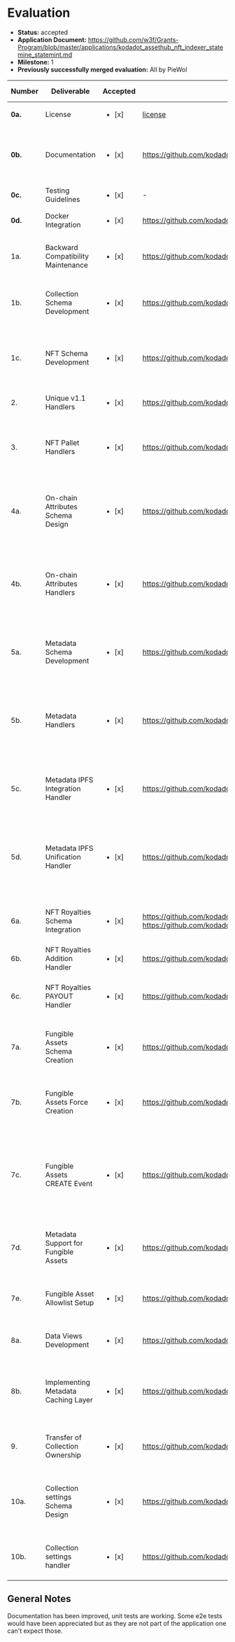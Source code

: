 # Evaluation


- **Status:** accepted
- **Application Document:** https://github.com/w3f/Grants-Program/blob/master/applications/kodadot_assethub_nft_indexer_statemine_statemint.md
- **Milestone:** 1
- **Previously successfully merged evaluation:** All by PieWol


| Number | Deliverable | Accepted | Link | Evaluation Notes |
| ------------- | ------------- | ------------- |------------- | ------------- |
| **0a.** | License | <ul><li>[x] </li></ul> | [license](https://github.com/kodadot/stick/blob/5cdeec1139e3a68fa2ecec1427d4b9d02b2d152a/LICENSE)  | MIT | 
| **0b.**  | Documentation | <ul><li>[x] </li></ul> |https://github.com/kodadot/stick/blob/1cda35bd2cba5dc20aa37bd9005d2158e1aeb497/README.md | The readme is concise and well written. Inline Documentation is lacking.| 
| **0c.** | Testing Guidelines | <ul><li>[x] </li></ul> | - | works | 
| **0d.** | Docker Integration | <ul><li>[x] </li></ul> | https://github.com/kodadot/stick/blob/arrow-stick/docker-compose.yml | | 
| 1a.    | Backward Compatibility Maintenance   | <ul><li>[x] </li></ul> |    https://github.com/kodadot/stick/tree/3aaf0292abe9b93d69e749b0713ee6e97624c2b6/src/mappings/uniques   | Ensuring backward compatibility with current Uniques v1.                                     |
| 1b.   | Collection Schema Development    | <ul><li>[x] </li></ul> |     https://github.com/kodadot/stick/blob/3aaf0292abe9b93d69e749b0713ee6e97624c2b6/schema.graphql#L1      | Development of a GraphQL schema entity that represents the collection.                                        |
| 1c.   | NFT Schema Development   | <ul><li>[x] </li></ul> |   https://github.com/kodadot/stick/blob/3aaf0292abe9b93d69e749b0713ee6e97624c2b6/schema.graphql#L50        | Formulation and creation of a GraphQL schema entity representing Non-fungible tokens.                         |
| 2.    | Unique v1.1 Handlers      | <ul><li>[x] </li></ul> |      https://github.com/kodadot/stick/tree/3aaf0292abe9b93d69e749b0713ee6e97624c2b6/src/mappings/uniques       |                                             |
| 3.   | NFT Pallet Handlers       | <ul><li>[x] </li></ul> |      https://github.com/kodadot/stick/tree/3aaf0292abe9b93d69e749b0713ee6e97624c2b6/src/mappings/nfts     | Handler created for indexing create, mint, buy, set_price, transfer, burn events from the chain.           |
| 4a.   | On-chain Attributes Schema Design   | <ul><li>[x] </li></ul> |  https://github.com/kodadot/stick/blob/3aaf0292abe9b93d69e749b0713ee6e97624c2b6/schema.graphql#L87  | Development and design of a GraphQL schema entity representing on-chain attributes.                           |
| 4b.   | On-chain Attributes Handlers  | <ul><li>[x] </li></ul> |   https://github.com/kodadot/stick/blob/3aaf0292abe9b93d69e749b0713ee6e97624c2b6/src/mappings/nfts/setAttribute.ts    | Implementing a four handlers to index the creation and deletion of metadata set for collection and NFT from the chain. |
| 5a.   | Metadata Schema Development | <ul><li>[x] </li></ul> |         https://github.com/kodadot/stick/blob/3aaf0292abe9b93d69e749b0713ee6e97624c2b6/schema.graphql#L76       | Creating and designing a GraphQL schema entity representing metadata.                                     |
| 5b.   | Metadata Handlers        | <ul><li>[x] </li></ul> |     https://github.com/kodadot/stick/blob/3aaf0292abe9b93d69e749b0713ee6e97624c2b6/src/mappings/nfts/setMetadata.ts       | Implementing a four handlers to index the creation and deletion of an attribute for collection and NFT from the chain.  |
| 5c.   | Metadata IPFS Integration Handler  | <ul><li>[x] </li></ul> |  https://github.com/kodadot/stick/blob/3aaf0292abe9b93d69e749b0713ee6e97624c2b6/src/mappings/utils/metadata.ts#L10  | Design a handler to retrieve IPFS Metadata from the IPFS network.                                                 |
| 5d.   | Metadata IPFS Unification Handler   | <ul><li>[x] </li></ul> |  https://github.com/kodadot/packages/tree/044bbb328e88d747526cdb4b588c0318770c2b4a/hyperdata | Design and integrate the library to uniform IPFS metadata into one format (OpenSea,TZIP-16,ERC-5773, FXhash)   |
| 6a.   | NFT Royalties Schema Integration  | <ul><li>[x] </li></ul> |   https://github.com/kodadot/stick/blob/3aaf0292abe9b93d69e749b0713ee6e97624c2b6/schema.graphql#L24 and https://github.com/kodadot/stick/blob/3aaf0292abe9b93d69e749b0713ee6e97624c2b6/schema.graphql#L69 | Design and include royalty support within the GraphQL schema.                                                  |
| 6b.   | NFT Royalties Addition Handler   | <ul><li>[x] </li></ul> |  https://github.com/kodadot/stick/blob/3aaf0292abe9b93d69e749b0713ee6e97624c2b6/src/mappings/nfts/setAttribute.ts#L20    | Implement a handler to add royalty into NFT.                                                 |
| 6c.   | NFT Royalties PAYOUT Handler     | <ul><li>[x] </li></ul> |    https://github.com/kodadot/stick/blob/3aaf0292abe9b93d69e749b0713ee6e97624c2b6/src/mappings/nfts/payTips.ts   |Creation of handler to index royalty payout events from the chain.                                             |
| 7a.      | Fungible Assets Schema Creation    | <ul><li>[x] </li></ul> |  https://github.com/kodadot/stick/blob/3aaf0292abe9b93d69e749b0713ee6e97624c2b6/schema.graphql#L156 |Design and formulation of a GraphQL schema entity representing fungible assets.                                |
| 7b.      | Fungible Assets Force Creation    | <ul><li>[x] </li></ul> |  https://github.com/kodadot/stick/blob/1cda35bd2cba5dc20aa37bd9005d2158e1aeb497/src/mappings/assets/forceToken.ts#L36   |Handlers will be developed to add system tokens like KSM/DOT into fungible assets.                             |
| 7c.      | Fungible Assets CREATE Event     | <ul><li>[x] </li></ul> |  https://github.com/kodadot/stick/blob/1cda35bd2cba5dc20aa37bd9005d2158e1aeb497/src/mappings/assets/forceToken.ts#L45    |An event handler for indexing the creation of a fungible event from a chain, such as (RMRK/USDT) will be developed.|
| 7d.      | Metadata Support for Fungible Assets | <ul><li>[x] </li></ul> | https://github.com/kodadot/stick/blob/1cda35bd2cba5dc20aa37bd9005d2158e1aeb497/src/mappings/assets/setMetadata.ts  |Implement a handler to add metadata to a fungible asset event from the chain.                          |
| 7e.   | Fungible Asset Allowlist Setup    | <ul><li>[x] </li></ul> |    https://github.com/kodadot/stick/blob/3aaf0292abe9b93d69e749b0713ee6e97624c2b6/src/mappings/assets/forceToken.ts#L36 |Setting up allows list-based indexing of fungible assets.                                                       |
| 8a.  | Data Views Development        | <ul><li>[x] </li></ul> |   https://github.com/kodadot/stick/blob/3aaf0292abe9b93d69e749b0713ee6e97624c2b6/schema.graphql#L50      |Construction of data views for efficient access to indexed data.                                               |
| 8b.  | Implementing Metadata Caching Layer | <ul><li>[x] </li></ul> | https://github.com/kodadot/stick/blob/3aaf0292abe9b93d69e749b0713ee6e97624c2b6/src/mappings/utils/cache.ts |Develop and retry IPFS metadata if un-indexed by Metadata IPFS Integration Handler.                                                               |
| 9.    | Transfer of Collection Ownership | <ul><li>[x] </li></ul> |  https://github.com/kodadot/stick/blob/3aaf0292abe9b93d69e749b0713ee6e97624c2b6/src/mappings/nfts/setAttribute.ts   |Incorporate functionality to transfer collection ownership.                                                    |
| 10a.    | Collection settings Schema Design  | <ul><li>[x] </li></ul> | https://github.com/kodadot/stick/blob/3aaf0292abe9b93d69e749b0713ee6e97624c2b6/schema.graphql#L93  | Development and design of a GraphQL schema entity representing Collection settings     |
| 10b.    | Collection settings handler   | <ul><li>[x] </li></ul> | https://github.com/kodadot/stick/blob/3aaf0292abe9b93d69e749b0713ee6e97624c2b6/src/mappings/nfts/updateMintSettings.ts  | Implement a handler to add collection settings into data                                                  |


## General Notes
Documentation has been improved, unit tests are working. Some e2e tests would have been appreciated but as they are not part of the application one can't expect those.


